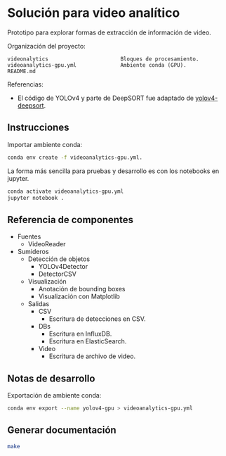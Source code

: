 # Solución para video analítico

Prototipo para explorar formas de extracción de información de video.

Organización del proyecto:

~~~
videonalytics                       Bloques de procesamiento.
videoanalytics-gpu.yml              Ambiente conda (GPU).
README.md                           
~~~

Referencias:
- El código de YOLOv4 y parte de DeepSORT fue adaptado de [yolov4-deepsort](https://github.com/theAIGuysCode/yolov4-deepsort).

## Instrucciones

Importar ambiente conda:

~~~bash
conda env create -f videoanalytics-gpu.yml.
~~~

La forma más sencilla para pruebas y desarrollo es con los notebooks en jupyter.

~~~bash
conda activate videoanalytics-gpu.yml
jupyter notebook .
~~~


## Referencia de componentes

- Fuentes
    - VideoReader
- Sumideros    
    - Detección de objetos
        - YOLOv4Detector
        - DetectorCSV
    - Visualización
        - Anotación de bounding boxes
        - Visualización con Matplotlib
    - Salidas
        - CSV
            - Escritura de detecciones en CSV.
        - DBs
            - Escritura en InfluxDB.
            - Escritura en ElasticSearch.
        - Video
            - Escritura de archivo de video.

## Notas de desarrollo

Exportación de ambiente conda:

~~~bash
conda env export --name yolov4-gpu > videoanalytics-gpu.yml
~~~

## Generar documentación

~~~bash
make
~~~
